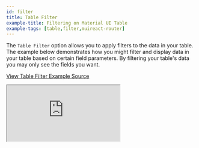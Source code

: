 ```yaml
---
id: filter
title: Table Filter
example-title: Filtering on Material UI Table
example-tags: [table,filter,muireact-router]
---
```



The `Table Filter` option allows you to apply filters to the data in your table. The example below demonstrates how you might filter and display data in your table based on certain field parameters.
By filtering your table's data you may only see the fields you want.

[View Table Filter Example Source](https://github.com/refinedev/refine/tree/master/examples/mui/tableFilter)

<iframe loading="lazy" src="https://stackblitz.com/github/refinedev/refine/tree/master/examples/table/mui/tableFilter?embed=1&view=preview&theme=dark&preset=node&ctl=1"
    style={{width: "100%", height:"80vh", border: "0px", borderRadius: "8px", overflow:"hidden"}}
    title="refine-table-filter-example"
></iframe>

